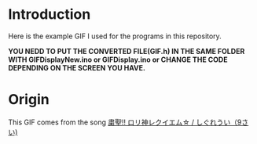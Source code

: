 # Introduction
Here is the example GIF I used for the programs in this repository.  

**YOU NEDD TO PUT THE CONVERTED FILE(GIF.h) IN THE SAME FOLDER WITH GIFDisplayNew.ino or GIFDisplay.ino or CHANGE THE CODE DEPENDING ON THE SCREEN YOU HAVE.**  

# Origin 
This GIF comes from the song [粛聖!! ロリ神レクイエム☆ / しぐれうい（9さい)](https://www.youtube.com/watch?v=Ci_zad39Uhw&list=RDtil1yw6eJio&start_radio=1)

